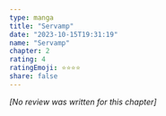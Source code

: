 ```yaml
---
type: manga
title: "Servamp"
date: "2023-10-15T19:31:19"
name: "Servamp"
chapter: 2
rating: 4
ratingEmoji: ⭐️⭐️⭐️⭐️
share: false
---
```


_[No review was written for this chapter]_
